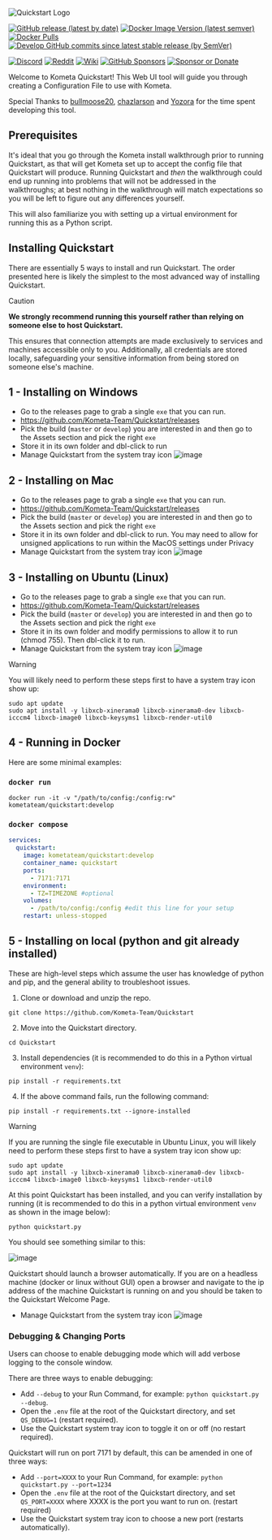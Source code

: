 ![Quickstart Logo](static/images/logo.webp)

[![GitHub release (latest by date)](https://img.shields.io/github/v/release/Kometa-Team/Quickstart?style=plastic)](https://github.com/Kometa-Team/Quickstart/releases)
[![Docker Image Version (latest semver)](https://img.shields.io/docker/v/kometateam/quickstart?label=docker&sort=semver&style=plastic)](https://hub.docker.com/r/kometateam/quickstart)
[![Docker Pulls](https://img.shields.io/docker/pulls/kometateam/quickstart?style=plastic)](https://hub.docker.com/r/kometateam/quickstart)
[![Develop GitHub commits since latest stable release (by SemVer)](https://img.shields.io/github/commits-since/Kometa-Team/Quickstart/latest/develop?label=Commits%20in%20Develop&style=plastic)](https://github.com/Kometa-Team/Quickstart/tree/develop)

[![Discord](https://img.shields.io/discord/822460010649878528?color=%2300bc8c&label=Discord&style=plastic)](https://discord.gg/NfH6mGFuAB)
[![Reddit](https://img.shields.io/reddit/subreddit-subscribers/Kometa?color=%2300bc8c&label=r%2FKometa&style=plastic)](https://www.reddit.com/r/Kometa/)
[![Wiki](https://img.shields.io/readthedocs/kometa?color=%2300bc8c&style=plastic)](https://kometa.wiki/en/latest/home/scripts/quickstart.html)
[![GitHub Sponsors](https://img.shields.io/github/sponsors/meisnate12?color=%238a2be2&style=plastic)](https://github.com/sponsors/meisnate12)
[![Sponsor or Donate](https://img.shields.io/badge/-Sponsor%2FDonate-blueviolet?style=plastic)](https://github.com/sponsors/meisnate12)

Welcome to Kometa Quickstart! This Web UI tool will guide you through creating a Configuration File to use with Kometa.

Special Thanks to [bullmoose20](https://github.com/bullmoose20), [chazlarson](https://github.com/chazlarson) and [Yozora](https://github.com/yozoraXCII) for the time spent developing this tool.

## Prerequisites

It's ideal that you go through the Kometa install walkthrough prior to running Quickstart, as that will get Kometa set up to accept the config file that Quickstart will produce.  Running Quickstart and *then* the walkthrough could end up running into problems that will not be addressed in the walkthroughs; at best nothing in the walkthrough will match expectations so you will be left to figure out any differences yourself.

This will also familiarize you with setting up a virtual environment for running this as a Python script.

## Installing Quickstart

There are essentially 5 ways to install and run Quickstart. The order presented here is likely the simplest to the most advanced way of installing Quickstart.

> [!CAUTION]
> **We strongly recommend running this yourself rather than relying on someone else to host Quickstart.**
>
> This ensures that connection attempts are made exclusively to services and machines accessible only to you. Additionally, all credentials are stored locally, safeguarding your sensitive information from being stored on someone else's machine.
>

## 1 - Installing on Windows

- Go to the releases page to grab a single `exe` that you can run.
- https://github.com/Kometa-Team/Quickstart/releases
- Pick the build (`master` or `develop`) you are interested in and then go to the Assets section and pick the right `exe`
- Store it in its own folder and dbl-click to run
- Manage Quickstart from the system tray icon
![image](static/images/system-tray-launcher.png)

## 2 - Installing on Mac

- Go to the releases page to grab a single `exe` that you can run.
- https://github.com/Kometa-Team/Quickstart/releases
- Pick the build (`master` or `develop`) you are interested in and then go to the Assets section and pick the right `exe`
- Store it in its own folder and dbl-click to run. You may need to allow for unsigned applications to run within the MacOS settings under Privacy
- Manage Quickstart from the system tray icon
![image](static/images/system-tray-launcher-mac.png)

## 3 - Installing on Ubuntu (Linux)

- Go to the releases page to grab a single `exe` that you can run.
- https://github.com/Kometa-Team/Quickstart/releases
- Pick the build (`master` or `develop`) you are interested in and then go to the Assets section and pick the right `exe`
- Store it in its own folder and modify permissions to allow it to run (chmod 755). Then dbl-click it to run.
- Manage Quickstart from the system tray icon
![image](static/images/system-tray-launcher-ubuntu.png)

> [!WARNING]
> You will likely need to perform these steps first to have a system tray icon show up:
```shell
sudo apt update
sudo apt install -y libxcb-xinerama0 libxcb-xinerama0-dev libxcb-icccm4 libxcb-image0 libxcb-keysyms1 libxcb-render-util0
```

## 4 - Running in Docker

Here are some minimal examples:

### `docker run`
```
docker run -it -v "/path/to/config:/config:rw" kometateam/quickstart:develop
```

### `docker compose`
```yaml
services:
  quickstart:
    image: kometateam/quickstart:develop
    container_name: quickstart
    ports:
      - 7171:7171
    environment:
      - TZ=TIMEZONE #optional
    volumes:
      - /path/to/config:/config #edit this line for your setup
    restart: unless-stopped
```

## 5 - Installing on local (python and git already installed)

These are high-level steps which assume the user has knowledge of python and pip, and the general ability to troubleshoot issues.

1. Clone or download and unzip the repo.
```shell
git clone https://github.com/Kometa-Team/Quickstart
```

2. Move into the Quickstart directory.
```shell
cd Quickstart
```

3. Install dependencies (it is recommended to do this in a Python virtual environment `venv`):
```shell
pip install -r requirements.txt
```

4. If the above command fails, run the following command:
```shell
pip install -r requirements.txt --ignore-installed
```

> [!WARNING]
> If you are running the single file executable in Ubuntu Linux, you will likely need to perform these steps first to have a system tray icon show up:
```shell
sudo apt update
sudo apt install -y libxcb-xinerama0 libxcb-xinerama0-dev libxcb-icccm4 libxcb-image0 libxcb-keysyms1 libxcb-render-util0
```

At this point Quickstart has been installed, and you can verify installation by running (it is recommended to do this in a python virtual environment `venv` as shown in the image below):
```shell
python quickstart.py
```

You should see something similar to this:

![image](static/images/running-in-pwsh.png)

Quickstart should launch a browser automatically. If you are on a headless machine (docker or linux without GUI) open a browser and navigate to the ip address of the machine Quickstart is running on and you should be taken to the Quickstart Welcome Page.

- Manage Quickstart from the system tray icon
![image](static/images/system-tray-launcher.png)


### Debugging & Changing Ports

Users can choose to enable debugging mode which will add verbose logging to the console window.

There are three ways to enable debugging:
- Add `--debug` to your Run Command, for example: `python quickstart.py --debug`.
- Open the `.env` file at the root of the Quickstart directory, and set `QS_DEBUG=1` (restart required).
- Use the Quickstart system tray icon to toggle it on or off (no restart required).

Quickstart will run on port 7171 by default, this can be amended in one of three ways:
- Add `--port=XXXX` to your Run Command, for example: `python quickstart.py --port=1234`
- Open the `.env` file at the root of the Quickstart directory, and set `QS_PORT=XXXX` where XXXX is the port you want to run on. (restart required)
- Use the Quickstart system tray icon to choose a new port (restarts automatically).

